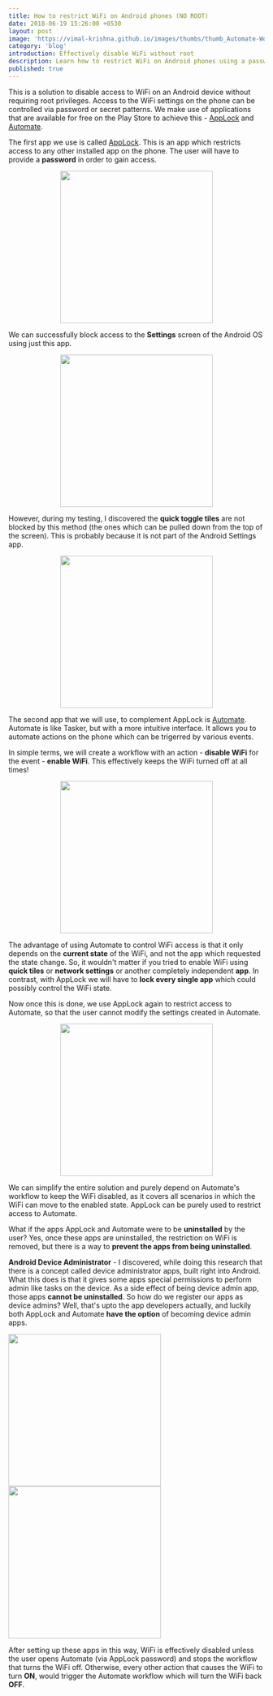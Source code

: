 ```yaml
---
title: How to restrict WiFi on Android phones (NO ROOT)
date: 2018-06-19 15:26:00 +0530
layout: post
image: 'https://vimal-krishna.github.io/images/thumbs/thumb_Automate-Workflow-WiFiOff.png'
category: 'blog'
introduction: Effectively disable WiFi without root
description: Learn how to restrict WiFi on Android phones using a password (No rooting required)
published: true
---
```




This is a solution to disable access to WiFi on an Android device without requiring root privileges. Access to the WiFi settings on the phone can be  controlled via password or secret patterns.
We make use of applications that are available for free on the Play Store to achieve this - [AppLock](https://play.google.com/store/apps/details?id=com.domobile.applock&hl=en_IN) and [Automate](https://play.google.com/store/apps/details?id=com.llamalab.automate&hl=en).

The first app we use is called [AppLock](https://play.google.com/store/apps/details?id=com.domobile.applock&hl=en_IN). This is an app which restricts access to any other installed app on the phone. The user will have to provide a **password** in order to gain access. 

<p align="center">
	<img align="center" src="/images/AppLock-password.png" width="300"/>
</p>

We can successfully block access to the **Settings** screen of the Android OS using just this app.

<p align="center">
	<img align="center" src="/images/AppLock-Settings.png" width="300"/>
</p>

However, during my testing, I discovered the **quick toggle tiles** are not blocked by this method (the ones which can be pulled down from the top of the screen). This is probably because it is not part of the Android Settings app.

<p align="center">
	<img align="center" src="/images/Android-QuickTiles.png" width="300"/>
</p>

The second app that we will use, to complement AppLock is [Automate](https://play.google.com/store/apps/details?id=com.llamalab.automate&hl=en). Automate is like Tasker, but with a more intuitive interface. It allows you to automate actions on the phone which can be trigerred by various events. 

In simple terms, we will create a workflow with an action - **disable WiFi** for the event - **enable WiFi**.
This effectively keeps the WiFi turned off at all times! 

<p align="center">
	<img align="center" src="/images/Automate-Workflow-WiFiOff.png" width="300"/>
</p>

The advantage of using Automate to control WiFi access is that it only depends on the **current state** of the WiFi, and not the app which requested the state change. So, it wouldn't matter if you tried to enable WiFi using **quick tiles** or **network settings** or another completely independent **app**. In contrast, with AppLock we will have to **lock every single app** which could possibly control the WiFi state.

Now once this is done, we use AppLock again to restrict access to Automate, so that the user cannot modify the settings created in Automate.

<p align="center">
	<img align="center" src="/images/AppLock-Automate.png" width="300"/>
</p>

We can simplify the entire solution and purely depend on Automate's workflow to keep the WiFi disabled, as it covers all scenarios in which the WiFi can move to the enabled state. AppLock can be purely used to restrict access to Automate.

What if the apps AppLock and Automate were to be **uninstalled** by the user? Yes, once these apps are uninstalled, the restriction on WiFi is removed, but there is a way to **prevent the apps from being uninstalled**.

**Android Device Administrator** - I discovered, while doing this research that there is a concept called device administrator apps, built right into Android. What this does is that it gives some apps special permissions to perform admin like tasks on the device. As a side effect of being device admin app, those apps **cannot be uninstalled**. So how do we register our apps as device admins? Well, that's upto the app developers actually, and luckily both AppLock and Automate **have the option** of becoming device admin apps. 

<p float="left">
<img src="/images/Android-Device-Admin.png" width="300"/>

<img src="/images/Automate-Cant-Uninstall.png" width="300"/>
</p>

After setting up these apps in this way, WiFi is effectively disabled unless the user opens Automate (via AppLock password) and stops the workflow that turns the WiFi off. Otherwise, every other action that causes the WiFi to turn **ON**, would trigger the Automate workflow which will turn the WiFi back **OFF**.
